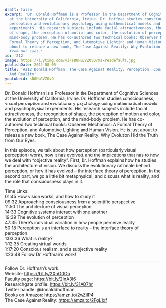 ```yaml
---
draft: false
excerpt: 'Dr. Donald Hoffman is a Professor in the Department of Cognitive Sciences
  at the University of California, Irvine. Dr. Hoffman studies consciousness, visual
  perception and evolutionary psychology using mathematical models and psychophysical
  experiments. His research subjects include facial attractiveness, the recognition
  of shape, the perception of motion and color, the evolution of perception, and the
  mind-body problem. He has co-authored two technical books: Observer Mechanics: A
  Formal Theory of Perception, and Automotive Lighting and Human Vision. He is just
  about to release a new book, The Case Against Reality: Why Evolution Hid the Truth
  from Our Eyes.'
id: '212'
image: https://i.ytimg.com/vi/sD0HuGVZOvQ/maxresdefault.jpg
publishDate: 2019-08-05
title: '#212 Donald Hoffman: The Case Against Reality; Perception, Consciousness,
  And Reality'
youtubeid: sD0HuGVZOvQ
---
```

<div class="timelinks">

Dr. Donald Hoffman is a Professor in the Department of Cognitive Sciences at the University of California, Irvine. Dr. Hoffman studies consciousness, visual perception and evolutionary psychology using mathematical models and psychophysical experiments. His research subjects include facial attractiveness, the recognition of shape, the perception of motion and color, the evolution of perception, and the mind-body problem. He has co-authored two technical books: Observer Mechanics: A Formal Theory of Perception, and Automotive Lighting and Human Vision. He is just about to release a new book, The Case Against Reality: Why Evolution Hid the Truth from Our Eyes.

In this episode, we talk about how perception (particularly visual perception) works, how it has evolved, and the implications that has to how we deal with “objective reality”. First, Dr. Hoffman explains how he studies the architecture of vision. We discuss the evolutionary rationale behind perception, or how it has evolved – the interface theory of perception. In the second part, we go a little bit metaphysical, and discuss what is reality, and the role that consciousness plays in it. 

Time Links:  
<time>01:45</time> How vision works, and how to study it  
<time>09:32</time> Approaching consciousness from a scientific perspective  
<time>11:50</time> The architecture of visual perception                                
<time>14:33</time> Cognitive systems interact with one another  
<time>19:39</time> The evolution of perception  
<time>47:35</time> There’s individual variation in how people perceive reality  
<time>50:18</time> Perception is an interface to reality – the interface theory of perception  
<time>1:03:36</time> What is reality?  
<time>1:12:35</time> Creating virtual worlds  
<time>1:17:20</time> Conscious realism, and a subjective reality  
<time>1:23:48</time> Follow Dr. Hoffman’s work!

---

Follow Dr. Hoffman’s work:  
Website: https://bit.ly/2XnO0Oo  
Faculty page: https://bit.ly/2InA3I6  
Researchgate profile: https://bit.ly/31AQ7hr  
Twitter handle: @donalddhoffman  
Books on Amazon: https://amzn.to/2wZiIP4  
The Case Against Reality: https://amzn.to/2FgL1xf
</div>

